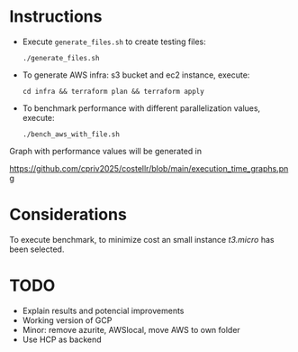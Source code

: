 
# Instructions
* Execute `generate_files.sh` to create testing files:

  `./generate_files.sh`

* To generate AWS infra: s3 bucket and ec2 instance, execute:

  `cd infra && terraform plan && terraform apply`

* To benchmark performance with different parallelization values, execute:

   `./bench_aws_with_file.sh`

Graph with performance values will be generated in

 https://github.com/cpriv2025/costellr/blob/main/execution_time_graphs.png

# Considerations
To execute benchmark, to minimize cost an small instance _t3.micro_ has been selected. 

# TODO  
* Explain results and potencial improvements
* Working version of GCP
* Minor: remove azurite, AWSlocal, move AWS to own folder
* Use HCP as backend
